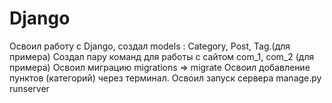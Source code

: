 # Django
Освоил работу с Django, создал models : Category, Post, Tag.(для примера)
Cоздал пару команд для работы с сайтом com_1, com_2  (для примера)
Освоил миграцию migrations => migrate
Освоил добавление пунктов (категорий) через терминал.
Освоил запуск сервера manage.py runserver


